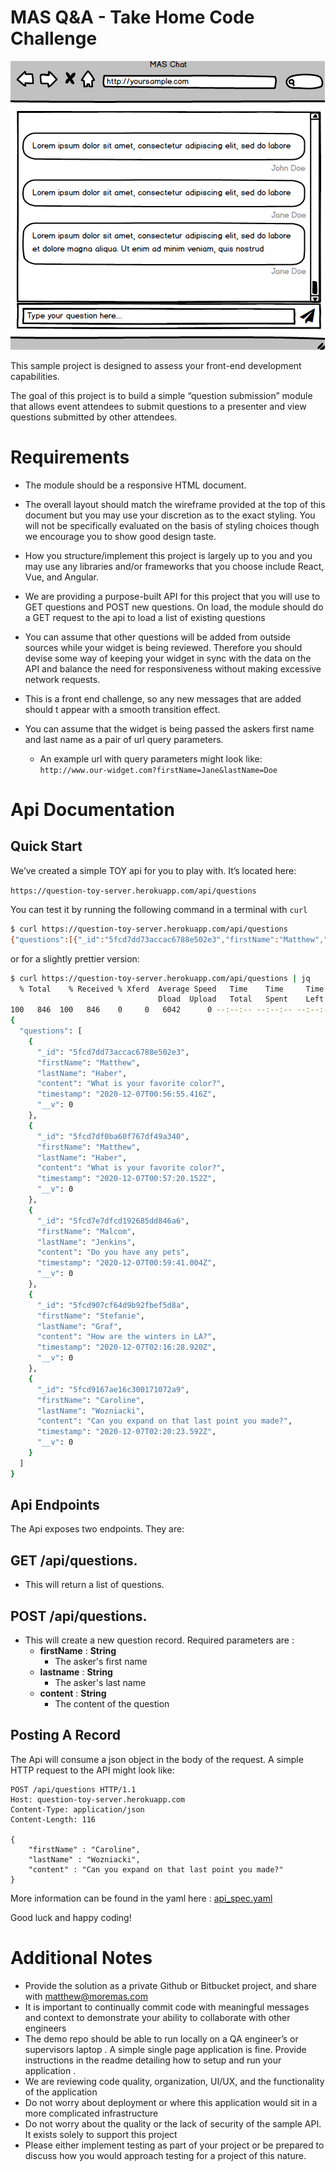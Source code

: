    # **MAS Q&A - Take Home Code Challenge** #



![Web Reference](assets/balsamiq-ref.png "Reference Image")


This sample project is designed to assess your front-end development capabilities.

The goal of this project is to build a simple “question submission” module that allows event attendees to submit questions to a presenter and view questions submitted by other attendees.




# **Requirements** #


* The module should be a responsive HTML document. 

* The overall layout should match the wireframe provided at the top of this document but you may use your discretion as to the exact styling. You will not be specifically evaluated on the basis of styling choices though we encourage you to show good design taste.

* How you structure/implement this project is largely up to you and you may use any libraries and/or frameworks that you choose include React, Vue, and Angular.

* We are providing a purpose-built API for this project that you will use to GET questions and POST new questions.  On load, the module should do a GET request to the api to load a list of existing questions

* You can assume that other questions will be added from outside sources while your widget is being reviewed. Therefore you should devise some way of keeping your widget in sync with the data on the API and balance the need for responsiveness without making excessive network requests.

* This is a front end challenge, so any new messages that are added should t appear with a smooth transition effect.

* You can assume that the widget is being passed the askers first name and last name as a pair of url query parameters.

     * An example url  with query parameters might look like: ```http://www.our-widget.com?firstName=Jane&lastName=Doe```


# **Api Documentation** #

## Quick Start ##

We’ve created a simple TOY api for you to play with. It’s located here:

```https://question-toy-server.herokuapp.com/api/questions```


You can test it by running the following command in a terminal with  ```curl```

```bash
$ curl https://question-toy-server.herokuapp.com/api/questions
{"questions":[{"_id":"5fcd7dd73accac6788e502e3","firstName":"Matthew","lastName":"Haber","content":"What is your favorite color?","timestamp":"2020-12-07T00:56:55.416Z","__v":0},{"_id":"5fcd7df0ba60f767df49a340","firstName":"Matthew","lastName":"Haber","content":"What is your favorite color?","timestamp":"2020-12-07T00:57:20.152Z","__v":0},{"_id":"5fcd7e7dfcd192685dd846a6","firstName":"Malcom","lastName":"Jenkins","content":"Do you have any pets","timestamp":"2020-12-07T00:59:41.004Z","__v":0},{"_id":"5fcd907cf64d9b92fbef5d8a","firstName":"Stefanie","lastName":"Graf","content":"How are the winters in LA?","timestamp":"2020-12-07T02:16:28.920Z","__v":0},{"_id":"5fcd9167ae16c300171072a9","firstName":"Caroline","lastName":"Wozniacki","content":"Can you expand on that last point you made?","timestamp":"2020-12-07T02:20:23.592Z","__v":0}]}
```

or for a slightly prettier version:

```bash
$ curl https://question-toy-server.herokuapp.com/api/questions | jq
  % Total    % Received % Xferd  Average Speed   Time    Time     Time  Current
                                 Dload  Upload   Total   Spent    Left  Speed
100   846  100   846    0     0   6042      0 --:--:-- --:--:-- --:--:--  6042
{
  "questions": [
    {
      "_id": "5fcd7dd73accac6788e502e3",
      "firstName": "Matthew",
      "lastName": "Haber",
      "content": "What is your favorite color?",
      "timestamp": "2020-12-07T00:56:55.416Z",
      "__v": 0
    },
    {
      "_id": "5fcd7df0ba60f767df49a340",
      "firstName": "Matthew",
      "lastName": "Haber",
      "content": "What is your favorite color?",
      "timestamp": "2020-12-07T00:57:20.152Z",
      "__v": 0
    },
    {
      "_id": "5fcd7e7dfcd192685dd846a6",
      "firstName": "Malcom",
      "lastName": "Jenkins",
      "content": "Do you have any pets",
      "timestamp": "2020-12-07T00:59:41.004Z",
      "__v": 0
    },
    {
      "_id": "5fcd907cf64d9b92fbef5d8a",
      "firstName": "Stefanie",
      "lastName": "Graf",
      "content": "How are the winters in LA?",
      "timestamp": "2020-12-07T02:16:28.920Z",
      "__v": 0
    },
    {
      "_id": "5fcd9167ae16c300171072a9",
      "firstName": "Caroline",
      "lastName": "Wozniacki",
      "content": "Can you expand on that last point you made?",
      "timestamp": "2020-12-07T02:20:23.592Z",
      "__v": 0
    }
  ]
}
```


## Api Endpoints ##
The Api exposes two endpoints. They are:

## GET /api/questions. ##

* This will return a list of questions. 

## POST /api/questions. ##
* This will create a new question record. Required parameters are :
  * **firstName** : **String**
    * The asker's first name
  * **lastname** : **String**
    * The asker's last name
  * **content** : **String**
    * The content of the question

## Posting A Record ##
The Api will consume a json object in the body of the request. A simple HTTP request to the API might look like:

```http
POST /api/questions HTTP/1.1
Host: question-toy-server.herokuapp.com
Content-Type: application/json
Content-Length: 116

{
	"firstName" : "Caroline",
	"lastName" : "Wozniacki",
	"content" : "Can you expand on that last point you made?"
}
```

More information can be found in the yaml here : [api_spec.yaml](../blob/master/api_spec_yaml)



Good luck and happy coding!
  

# **Additional Notes** # 
* Provide the solution as a private Github or Bitbucket project, and share with matthew@moremas.com
* It is important to continually commit code with meaningful messages and context to demonstrate your ability to collaborate with other engineers
* The demo repo should be able to run locally on a QA engineer’s or supervisors laptop . A simple single page application is fine. Provide instructions in the readme detailing how to setup and run your application .
* We are reviewing code quality, organization, UI/UX, and the functionality of the application
* Do not worry about deployment or where this application would sit in a more complicated infrastructure
* Do not worry about the quality or the lack of security of the sample API. It exists solely to support this project
* Please either implement testing as part of your project or be prepared to discuss how you would approach testing for a project of this nature.



  








